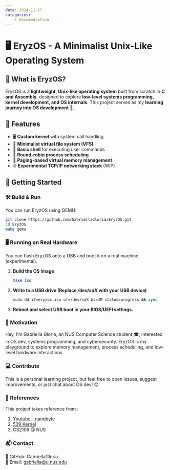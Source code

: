 ```yaml
---
date: 2024-11-17
categories:
    - Documentation
---
```

# 🖥️ EryzOS - A Minimalist Unix-Like Operating System  

<!-- ![EryzOS](https://your-image-link.com)   -->

## 🌟 What is EryzOS?  
EryzOS is a **lightweight, Unix-like operating system** built from scratch in **C and Assembly**, designed to explore **low-level systems programming, kernel development, and OS internals**. This project serves as my **learning journey into OS development** 🚀.  

## 🔧 Features  
- 🖥 **Custom kernel** with system call handling  
- 📂 **Minimalist virtual file system (VFS)**  
- 📝 **Basic shell** for executing user commands  
- 🔄 **Round-robin process scheduling**  
- 🧠 **Paging-based virtual memory management**  
- 🌐 **Experimental TCP/IP networking stack** (WIP)  

## 🚀 Getting Started  

### 🛠️ Build & Run  
You can run EryzOS using QEMU:  
```bash
git clone https://github.com/GabriellaGloria/EryzOS.git
cd EryzOS
make qemu
```

### 🖥 Running on Real Hardware  
You can flash EryzOS onto a USB and boot it on a real machine (experimental).  

1. **Build the OS image**  
   ```bash
   make iso
   ```
2. **Write to a USB drive (Replace ***/dev/sdX*** with your USB device)**
    ```bash
    sudo dd if=eryzos.iso of=/dev/sdX bs=4M status=progress && sync
    ```
3. **Reboot and select USB boot in your BIOS/UEFI settings.**

### 📖 Motivation
Hey, I’m Gabriella Gloria, an NUS Computer Science student 🎓, interested in OS dev, systems programming, and cybersecurity. EryzOS is my playground to explore memory management, process scheduling, and low-level hardware interactions.

### 💻 Contribute
This is a personal learning project, but feel free to open issues, suggest improvements, or just chat about OS dev! 😊

### 📝 References 
This project takes reference from :
1. [Youtube - nanobyte](https://www.youtube.com/playlist?list=PLFjM7v6KGMpiH2G-kT781ByCNC_0pKpPN)
2. [539 Kernel](https://539kernel.com/)
3. CS2106 @ NUS

### 📬 Contact
🐙 GitHub: GabriellaGloria<br>
📧 Email: <a href="mailto:gabriella@u.nus.edu">gabriella@u.nus.edu</a>

